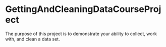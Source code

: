 GettingAndCleaningDataCourseProject
===================================

The purpose of this project is to demonstrate your ability to collect, work with, and clean a data set.
